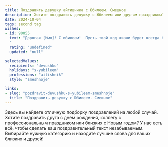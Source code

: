```yaml
---
title: Поздравить девушку айтишника с Юбилеем. Смешное
description: Хотите поздравить девушку с Юбилеем или другим праздником? Наш ИИ создаст незабываемое поздравление, а вы обязательно выделитесь среди других.  
date: 2024-10-04
tags: second tag
wishes:
- id: 90055
  text: "Дорогая [Имя]! С юбилеем!  Пусть твой код жизни будет всегда без багов, а  каждый день — успешным коммитом в твою личную историю счастья.  Желаю тебе  океан гигабайтов радости, терабайты любви и петабайты здоровья!  Пусть все твои  задачи решаются легко, а  боссы  всегда  будут  в  восхищении от твоих  скиллов (и  от твоего  юбилейного торта!).  С праздником,  крутая  айтишница!
  "
  rating: "undefined"
  updated: "null"

selectedValues:
  recipients: "devushku"
  holidays: "s-yubileem"
  professions: "aitishnik"
  style: "smeshnoje"

links:
- slug: "pozdravit-devushku-s-yubileem-smeshnoje"
  title: "Поздравить девушку с Юбилеем. Смешное"
---
```


Здесь вы найдете отличную подборку поздравлений на любой случай. 
Хотите поздравить друга с днём рождения, коллегу с профессиональным праздником или близких с Новым годом? У нас есть всё, чтобы сделать ваш поздравительный текст незабываемым. Выбирайте нужную категорию и находите лучшие слова для ваших близких и друзей!
